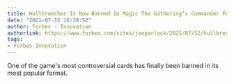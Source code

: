 ```yaml
---
title: Hullbreacher Is Now Banned In Magic The Gathering’s Commander Format
date: "2021-07-12 16:38:52"
author: Forbes - Innovation
authorlink: https://www.forbes.com/sites/joeparlock/2021/07/12/hullbreacher-is-now-banned-in-magic-the-gatherings-commander-format/
tags:
- Forbes-Innovation
---
```

One of the game's most controversial cards has finally been banned in its most popular format.